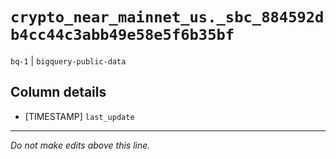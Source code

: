 # `crypto_near_mainnet_us._sbc_884592db4cc44c3abb49e58e5f6b35bf`
`bq-1` | `bigquery-public-data`

## Column details
* [TIMESTAMP] `last_update`

-------------------------------------------------------------------------------
*Do not make edits above this line.*
